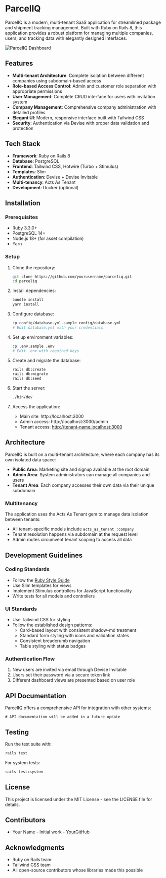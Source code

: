 # ParcelIQ

ParcelIQ is a modern, multi-tenant SaaS application for streamlined package and shipment tracking management. Built with Ruby on Rails 8, this application provides a robust platform for managing multiple companies, users, and tracking data with elegantly designed interfaces.

![ParcelIQ Dashboard](app/assets/images/dashboard-preview.png)

## Features

- **Multi-tenant Architecture**: Complete isolation between different companies using subdomain-based access
- **Role-based Access Control**: Admin and customer role separation with appropriate permissions
- **User Management**: Complete CRUD interface for users with invitation system
- **Company Management**: Comprehensive company administration with detailed profiles
- **Elegant UI**: Modern, responsive interface built with Tailwind CSS
- **Security**: Authentication via Devise with proper data validation and protection

## Tech Stack

- **Framework**: Ruby on Rails 8
- **Database**: PostgreSQL
- **Frontend**: Tailwind CSS, Hotwire (Turbo + Stimulus)
- **Templates**: Slim
- **Authentication**: Devise + Devise Invitable
- **Multi-tenancy**: Acts As Tenant
- **Development**: Docker (optional)

## Installation

### Prerequisites

- Ruby 3.3.0+
- PostgreSQL 14+
- Node.js 18+ (for asset compilation)
- Yarn

### Setup

1. Clone the repository:

   ```bash
   git clone https://github.com/yourusername/parceliq.git
   cd parceliq
   ```

2. Install dependencies:

   ```bash
   bundle install
   yarn install
   ```

3. Configure database:

   ```bash
   cp config/database.yml.sample config/database.yml
   # Edit database.yml with your credentials
   ```

4. Set up environment variables:

   ```bash
   cp .env.sample .env
   # Edit .env with required keys
   ```

5. Create and migrate the database:

   ```bash
   rails db:create
   rails db:migrate
   rails db:seed
   ```

6. Start the server:

   ```bash
   ./bin/dev
   ```

7. Access the application:
   - Main site: http://localhost:3000
   - Admin access: http://localhost:3000/admin
   - Tenant access: http://tenant-name.localhost:3000

## Architecture

ParcelIQ is built on a multi-tenant architecture, where each company has its own isolated data space:

- **Public Area**: Marketing site and signup available at the root domain
- **Admin Area**: System administrators can manage all companies and users
- **Tenant Area**: Each company accesses their own data via their unique subdomain

### Multitenancy

The application uses the Acts As Tenant gem to manage data isolation between tenants:

- All tenant-specific models include `acts_as_tenant :company`
- Tenant resolution happens via subdomain at the request level
- Admin routes circumvent tenant scoping to access all data

## Development Guidelines

### Coding Standards

- Follow the [Ruby Style Guide](https://github.com/rubocop/ruby-style-guide)
- Use Slim templates for views
- Implement Stimulus controllers for JavaScript functionality
- Write tests for all models and controllers

### UI Standards

- Use Tailwind CSS for styling
- Follow the established design patterns:
  - Card-based layout with consistent shadow-md treatment
  - Standard form styling with icons and validation states
  - Consistent breadcrumb navigation
  - Table styling with status badges

### Authentication Flow

1. New users are invited via email through Devise Invitable
2. Users set their password via a secure token link
3. Different dashboard views are presented based on user role

## API Documentation

ParcelIQ offers a comprehensive API for integration with other systems:

```
# API documentation will be added in a future update
```

## Testing

Run the test suite with:

```bash
rails test
```

For system tests:

```bash
rails test:system
```

## License

This project is licensed under the MIT License - see the LICENSE file for details.

## Contributors

- Your Name - Initial work - [YourGitHub](https://github.com/yourusername)

## Acknowledgments

- Ruby on Rails team
- Tailwind CSS team
- All open-source contributors whose libraries made this possible
